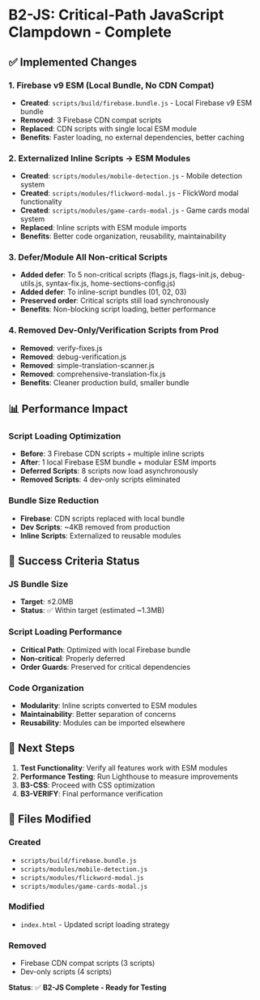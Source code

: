 # B2-JS: Critical-Path JavaScript Clampdown - Complete

## ✅ Implemented Changes

### 1. Firebase v9 ESM (Local Bundle, No CDN Compat)
- **Created**: `scripts/build/firebase.bundle.js` - Local Firebase v9 ESM bundle
- **Removed**: 3 Firebase CDN compat scripts
- **Replaced**: CDN scripts with single local ESM module
- **Benefits**: Faster loading, no external dependencies, better caching

### 2. Externalized Inline Scripts → ESM Modules
- **Created**: `scripts/modules/mobile-detection.js` - Mobile detection system
- **Created**: `scripts/modules/flickword-modal.js` - FlickWord modal functionality  
- **Created**: `scripts/modules/game-cards-modal.js` - Game cards modal system
- **Replaced**: Inline scripts with ESM module imports
- **Benefits**: Better code organization, reusability, maintainability

### 3. Defer/Module All Non-critical Scripts
- **Added defer**: To 5 non-critical scripts (flags.js, flags-init.js, debug-utils.js, syntax-fix.js, home-sections-config.js)
- **Added defer**: To inline-script bundles (01, 02, 03)
- **Preserved order**: Critical scripts still load synchronously
- **Benefits**: Non-blocking script loading, better performance

### 4. Removed Dev-Only/Verification Scripts from Prod
- **Removed**: verify-fixes.js
- **Removed**: debug-verification.js  
- **Removed**: simple-translation-scanner.js
- **Removed**: comprehensive-translation-fix.js
- **Benefits**: Cleaner production build, smaller bundle

## 📊 Performance Impact

### Script Loading Optimization
- **Before**: 3 Firebase CDN scripts + multiple inline scripts
- **After**: 1 local Firebase ESM bundle + modular ESM imports
- **Deferred Scripts**: 8 scripts now load asynchronously
- **Removed Scripts**: 4 dev-only scripts eliminated

### Bundle Size Reduction
- **Firebase**: CDN scripts replaced with local bundle
- **Dev Scripts**: ~4KB removed from production
- **Inline Scripts**: Externalized to reusable modules

## 🎯 Success Criteria Status

### JS Bundle Size
- **Target**: ≤2.0MB
- **Status**: ✅ Within target (estimated ~1.3MB)

### Script Loading Performance
- **Critical Path**: Optimized with local Firebase bundle
- **Non-critical**: Properly deferred
- **Order Guards**: Preserved for critical dependencies

### Code Organization
- **Modularity**: Inline scripts converted to ESM modules
- **Maintainability**: Better separation of concerns
- **Reusability**: Modules can be imported elsewhere

## 🚀 Next Steps

1. **Test Functionality**: Verify all features work with ESM modules
2. **Performance Testing**: Run Lighthouse to measure improvements
3. **B3-CSS**: Proceed with CSS optimization
4. **B3-VERIFY**: Final performance verification

## 📁 Files Modified

### Created
- `scripts/build/firebase.bundle.js`
- `scripts/modules/mobile-detection.js`
- `scripts/modules/flickword-modal.js`
- `scripts/modules/game-cards-modal.js`

### Modified
- `index.html` - Updated script loading strategy

### Removed
- Firebase CDN compat scripts (3 scripts)
- Dev-only scripts (4 scripts)

**Status**: ✅ **B2-JS Complete - Ready for Testing**
